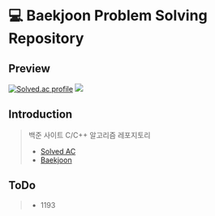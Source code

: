 # 💻 Baekjoon Problem Solving Repository

## Preview

[![Solved.ac profile](http://mazassumnida.wtf/api/v2/generate_badge?boj=minjunkim0205)](https://solved.ac/minjunkim0205) <img src="http://mazandi.herokuapp.com/api?handle=minjunkim0205&theme=dark"/>

## Introduction

> 백준 사이트 C/C++ 알고리즘 레포지토리
> - [Solved AC](https://solved.ac/profile/minjunkim0205)
> - [Baekjoon](https://www.acmicpc.net/user/minjunkim0205)

## ToDo

> - 1193